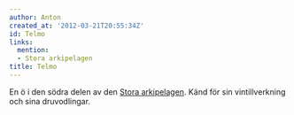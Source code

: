 ```yaml
---
author: Anton
created_at: '2012-03-21T20:55:34Z'
id: Telmo
links:
  mention:
  - Stora arkipelagen
title: Telmo
---
```


En ö i den södra delen av den [Stora arkipelagen]. Känd för sin vintillverkning och sina
druvodlingar.

  [Stora arkipelagen]: Stora_arkipelagen
